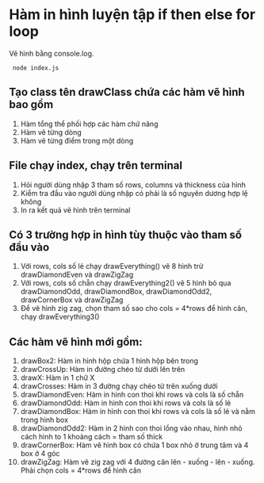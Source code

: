 # Hàm in hình luyện tập if then else for loop

Vẽ hình bằng console.log.

```
 node index.js

```

## Tạo class tên drawClass chứa các hàm vẽ hình bao gồm 
1. Hàm tổng thể phối hợp các hàm chứ năng
2. Hàm vẽ từng dòng
3. Hàm vẽ từng điểm trong một dòng 

## File chạy index, chạy trên terminal
1. Hỏi người dùng nhập 3 tham số rows, columns và thickness của hình
2. Kiểm tra đầu vào người dùng nhập có phải là số nguyên dương hợp lệ không
3. In ra kết quả vẽ hình trên terminal

## Có 3 trường hợp in hình tùy thuộc vào tham số đầu vào
1. Với rows, cols số lẻ chạy drawEverything() vẽ 8 hình trừ drawDiamondEven và drawZigZag
2. Với rows, cols số chẵn chạy drawEverything2() vẽ 5 hình bỏ qua drawDiamondOdd, drawDiamondBox, drawDiamondOdd2, drawCornerBox và drawZigZag
3. Để vẽ hình zig zag, chọn tham số sao cho cols = 4*rows để hình cân, chạy drawEverything3()

## Các hàm vẽ hình mới gồm:
1. drawBox2: Hàm in hình hộp chứa 1 hình hộp bên trong
2. drawCrossUp: Hàm in đường chéo từ dưới lên trên
3. drawX: Hàm in 1 chữ X
4. drawCrosses: Hàm in 3 đường chạy chéo từ trên xuống dưới
5. drawDiamondEven: Hàm in hình con thoi khi rows và cols là số chẵn
6. drawDiamondOdd: Hàm in hình con thoi khi rows và cols là số lẻ
7. drawDiamondBox: Hàm in hình con thoi khi rows và cols là số lẻ và nằm trong hình box
8. drawDiamondOdd2: Hàm in 2 hình con thoi lồng vào nhau, hình nhỏ cách hình to 1 khoảng cách = tham số thick
9. drawCornerBox: Hàm vẽ hình box có chứa 1 box nhỏ ở trung tâm và 4 box ở 4 góc
10. drawZigZag: Hàm vẽ zig zag với 4 đường cân lên - xuống - lên - xuống. Phải chọn cols = 4*rows để hình cân